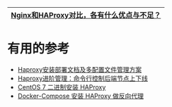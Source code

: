 
[Nginx和HAProxy对比，各有什么优点与不足？](https://www.zhihu.com/question/34489042)|
---|


# 有用的参考

* [Haproxy安装部署文档及多配置文件管理方案](https://zhang.ge/5125.html)
* [Haproxy进阶管理：命令行控制后端节点上下线](https://zhang.ge/5131.html)
* [CentOS 7 二进制安装 HAProxy](http://www.dev-share.top/2020/08/12/centos-7-%e4%ba%8c%e8%bf%9b%e5%88%b6%e5%ae%89%e8%a3%85-haproxy/)
* [Docker-Compose 安装 HAProxy 做反向代理](http://www.dev-share.top/2020/08/23/docker-compose-%e5%ae%89%e8%a3%85-haproxy-%e5%81%9a%e5%8f%8d%e5%90%91%e4%bb%a3%e7%90%86/)
